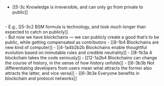 - [[5-3c Knowledge is irreversible, and can only go from private to public]]
<br>
- E.g., [[5-3c2 BSM formula is technology, and took much longer than expected to catch on publicly]]
<br>
- But now we have blockchains — we can publicly create a good that’s to be public, while getting compensated as contributors
- [[8-1b4 Blockchains are new kind of computer]]
  - [[4-1a4b2b2b Blockchains enable thoughtful evolution based on immutable rules and credible neutrality]]
    - [[8-1b3a A blockchain takes the code seriously]]
- [[12-1a2b4 Blockchains can change the course of history, in the sense of how history unfolds]]
  - [[6-3b3b Not differentiating developers from users mean what attracts the former also attracts the latter, and vice versa]]
    - [[6-3b3e Everyone benefits in blockchain and protocol networks]]
